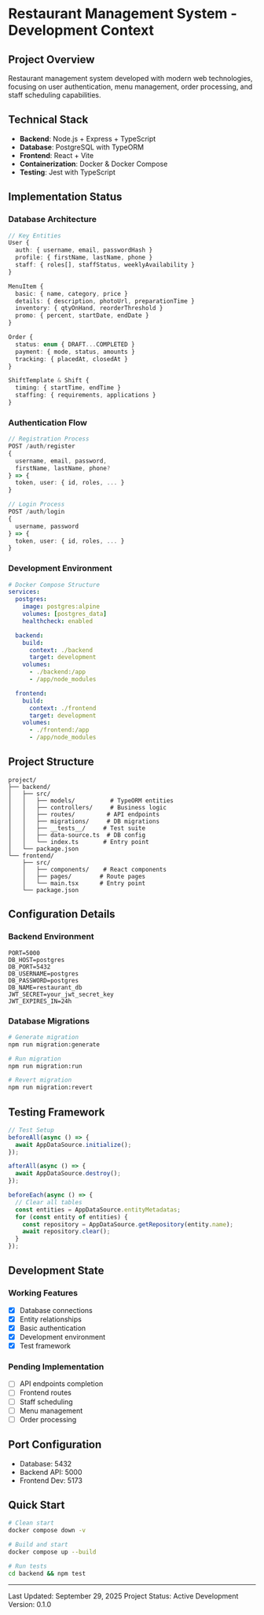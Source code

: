 # Restaurant Management System - Development Context

## Project Overview
Restaurant management system developed with modern web technologies, focusing on user authentication, menu management, order processing, and staff scheduling capabilities.

## Technical Stack
- **Backend**: Node.js + Express + TypeScript
- **Database**: PostgreSQL with TypeORM
- **Frontend**: React + Vite
- **Containerization**: Docker & Docker Compose
- **Testing**: Jest with TypeScript

## Implementation Status

### Database Architecture
```typescript
// Key Entities
User {
  auth: { username, email, passwordHash }
  profile: { firstName, lastName, phone }
  staff: { roles[], staffStatus, weeklyAvailability }
}

MenuItem {
  basic: { name, category, price }
  details: { description, photoUrl, preparationTime }
  inventory: { qtyOnHand, reorderThreshold }
  promo: { percent, startDate, endDate }
}

Order {
  status: enum { DRAFT...COMPLETED }
  payment: { mode, status, amounts }
  tracking: { placedAt, closedAt }
}

ShiftTemplate & Shift {
  timing: { startTime, endTime }
  staffing: { requirements, applications }
}
```

### Authentication Flow
```typescript
// Registration Process
POST /auth/register
{
  username, email, password,
  firstName, lastName, phone?
} => {
  token, user: { id, roles, ... }
}

// Login Process
POST /auth/login
{
  username, password
} => {
  token, user: { id, roles, ... }
}
```

### Development Environment
```yaml
# Docker Compose Structure
services:
  postgres:
    image: postgres:alpine
    volumes: [postgres_data]
    healthcheck: enabled

  backend:
    build: 
      context: ./backend
      target: development
    volumes: 
      - ./backend:/app
      - /app/node_modules

  frontend:
    build:
      context: ./frontend
      target: development
    volumes:
      - ./frontend:/app
      - /app/node_modules
```

## Project Structure
```
project/
├── backend/
│   ├── src/
│   │   ├── models/          # TypeORM entities
│   │   ├── controllers/     # Business logic
│   │   ├── routes/         # API endpoints
│   │   ├── migrations/     # DB migrations
│   │   ├── __tests__/     # Test suite
│   │   ├── data-source.ts  # DB config
│   │   └── index.ts       # Entry point
│   └── package.json
└── frontend/
    ├── src/
    │   ├── components/    # React components
    │   ├── pages/        # Route pages
    │   └── main.tsx      # Entry point
    └── package.json
```

## Configuration Details

### Backend Environment
```env
PORT=5000
DB_HOST=postgres
DB_PORT=5432
DB_USERNAME=postgres
DB_PASSWORD=postgres
DB_NAME=restaurant_db
JWT_SECRET=your_jwt_secret_key
JWT_EXPIRES_IN=24h
```

### Database Migrations
```bash
# Generate migration
npm run migration:generate

# Run migration
npm run migration:run

# Revert migration
npm run migration:revert
```

## Testing Framework
```typescript
// Test Setup
beforeAll(async () => {
  await AppDataSource.initialize();
});

afterAll(async () => {
  await AppDataSource.destroy();
});

beforeEach(async () => {
  // Clear all tables
  const entities = AppDataSource.entityMetadatas;
  for (const entity of entities) {
    const repository = AppDataSource.getRepository(entity.name);
    await repository.clear();
  }
});
```

## Development State

### Working Features
- [x] Database connections
- [x] Entity relationships
- [x] Basic authentication
- [x] Development environment
- [x] Test framework

### Pending Implementation
- [ ] API endpoints completion
- [ ] Frontend routes
- [ ] Staff scheduling
- [ ] Menu management
- [ ] Order processing

## Port Configuration
- Database: 5432
- Backend API: 5000
- Frontend Dev: 5173

## Quick Start
```bash
# Clean start
docker compose down -v

# Build and start
docker compose up --build

# Run tests
cd backend && npm test
```

---

Last Updated: September 29, 2025
Project Status: Active Development
Version: 0.1.0